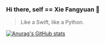 ### Hi there, self == Xie Fangyuan 👋

<!--
**Xie-Fangyuan/Xie-Fangyuan** is a ✨ _special_ ✨ repository because its `README.md` (this file) appears on your GitHub profile.

Here are some ideas to get you started:

- 🔭 I’m currently working on ...
- 🌱 I’m currently learning ...
- 👯 I’m looking to collaborate on ...
- 🤔 I’m looking for help with ...
- 💬 Ask me about ...
- 📫 How to reach me: ...
- 😄 Pronouns: ...
- ⚡ Fun fact: ...
-->

> Like a Swift, like a Python.

[![Anurag's GitHub stats](https://github-readme-stats.vercel.app/api?username=Xie-Fangyuan&show_icons=true&theme=dracula)](https://github.com/Xie-Fangyuan/github-readme-stats)
